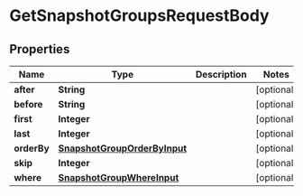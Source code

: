 

# GetSnapshotGroupsRequestBody


## Properties

Name | Type | Description | Notes
------------ | ------------- | ------------- | -------------
**after** | **String** |  |  [optional]
**before** | **String** |  |  [optional]
**first** | **Integer** |  |  [optional]
**last** | **Integer** |  |  [optional]
**orderBy** | [**SnapshotGroupOrderByInput**](SnapshotGroupOrderByInput.md) |  |  [optional]
**skip** | **Integer** |  |  [optional]
**where** | [**SnapshotGroupWhereInput**](SnapshotGroupWhereInput.md) |  |  [optional]



